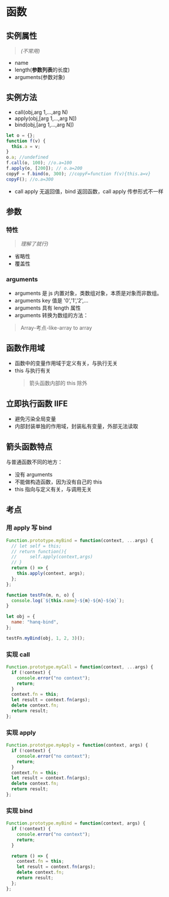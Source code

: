 # 函数

## 实例属性

> _(不常用)_

- name
- length(**参数列表**的长度)
- arguments(参数对象)

## 实例方法

- call(obj,arg 1,...,arg N)
- apply(obj,[arg 1,...,arg N])
- bind(obj,[arg 1,...,arg N])

```js
let o = {};
function f(v) {
  this.a = v;
}
o.a; //undefined
f.call(o, 100); //o.a=100
f.apply(o, [200]); // o.a=200
copyF = f.bind(o, 300); //copyF=function f(v){this.a=v}
copyF(); //o.a=300
```

- call apply 无返回值，bind 返回函数，call apply 传参形式不一样

## 参数

### 特性

> _理解了就行)_

- 省略性
- 覆盖性

### arguments

- arguments 是 js 内置对象，类数组对象，本质是对象而非数组。
- arguments key 值是 '0','1','2',...
- arguments 具有 length 属性
- arguments 转换为数组的方法：

> Array-考点-like-array to array

## 函数作用域

- 函数中的变量作用域于定义有关，与执行无关
- this 与执行有关
  > 箭头函数内部的 this 除外

## 立即执行函数 IIFE

- 避免污染全局变量
- 内部封装单独的作用域，封装私有变量，外部无法读取

## 箭头函数特点

与普通函数不同的地方：

- 没有 arguments
- 不能做构造函数，因为没有自己的 this
- this 指向与定义有关，与调用无关

## 考点

### 用 apply 写 bind

```js
Function.prototype.myBind = function(context, ...args) {
  // let self = this;
  // return function(){
  //     self.apply(context,args)
  // }
  return () => {
    this.apply(context, args);
  };
};

function testFn(m, n, o) {
  console.log(`${this.name}-${m}-${n}-${o}`);
}

let obj = {
  name: "hanq-bind",
};

testFn.myBind(obj, 1, 2, 3)();
```

### 实现 call

```js
Function.prototype.myCall = function(context, ...args) {
  if (!context) {
    console.error("no context");
    return;
  }
  context.fn = this;
  let result = context.fn(args);
  delete context.fn;
  return result;
};
```

### 实现 apply

```js
Function.prototype.myApply = function(context, args) {
  if (!context) {
    console.error("no context");
    return;
  }
  context.fn = this;
  let result = context.fn(args);
  delete context.fn;
  return result;
};
```

### 实现 bind

```js
Function.prototype.myBind = function(context, args) {
  if (!context) {
    console.error("no context");
    return;
  }

  return () => {
    context.fn = this;
    let result = context.fn(args);
    delete context.fn;
    return result;
  };
};
```
